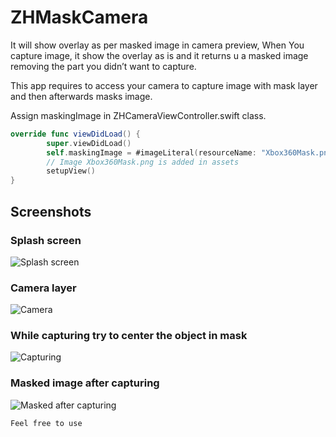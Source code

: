 # ZHMaskCamera
It will show overlay as per masked image in camera preview, When You capture image, it show the overlay as is and it returns u a masked image removing the part you didn’t want to capture.

This app requires to access your camera to capture image with mask layer and then afterwards masks image.

Assign maskingImage in ZHCameraViewController.swift class.

```swift
override func viewDidLoad() {
        super.viewDidLoad()
        self.maskingImage = #imageLiteral(resourceName: "Xbox360Mask.png")
        // Image Xbox360Mask.png is added in assets
        setupView()
}
```

## Screenshots
### Splash screen
![Splash screen](https://github.com/xeieshan/ZHMaskCamera/blob/master/ZHMaskingCamera/ZHMaskingCamera/Screenshots/SplashScreen.jpg)

### Camera layer
![Camera](https://github.com/xeieshan/ZHMaskCamera/blob/master/ZHMaskingCamera/ZHMaskingCamera/Screenshots/Camera.jpg)

### While capturing try to center the object in mask
![Capturing](https://github.com/xeieshan/ZHMaskCamera/blob/master/ZHMaskingCamera/ZHMaskingCamera/Screenshots/Capturing.jpg)

### Masked image after capturing
![Masked after capturing](https://github.com/xeieshan/ZHMaskCamera/blob/master/ZHMaskingCamera/ZHMaskingCamera/Screenshots/CapturedMasked.jpg)

`Feel free to use`


